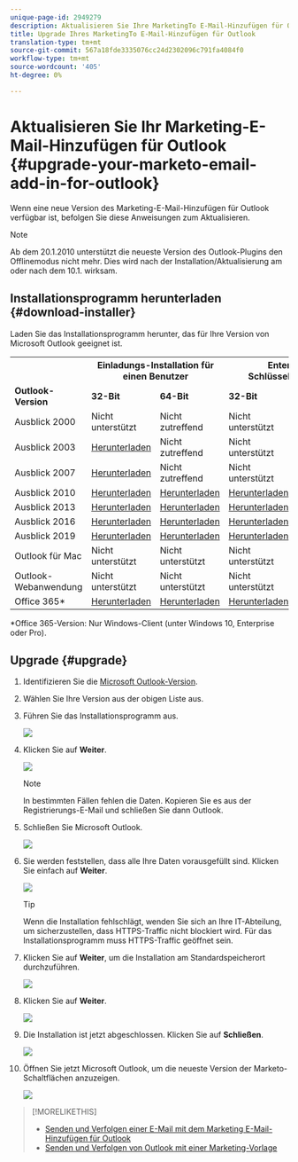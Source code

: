 ```yaml
---
unique-page-id: 2949279
description: Aktualisieren Sie Ihre MarketingTo E-Mail-Hinzufügen für Outlook - Marketing Docs - Produktdokumentation
title: Upgrade Ihres MarketingTo E-Mail-Hinzufügen für Outlook
translation-type: tm+mt
source-git-commit: 567a18fde3335076cc24d2302096c791fa4084f0
workflow-type: tm+mt
source-wordcount: '405'
ht-degree: 0%

---
```



# Aktualisieren Sie Ihr Marketing-E-Mail-Hinzufügen für Outlook {#upgrade-your-marketo-email-add-in-for-outlook}

Wenn eine neue Version des Marketing-E-Mail-Hinzufügen für Outlook verfügbar ist, befolgen Sie diese Anweisungen zum Aktualisieren.

>[!NOTE]
>
>Ab dem 20.1.2010 unterstützt die neueste Version des Outlook-Plugins den Offlinemodus nicht mehr. Dies wird nach der Installation/Aktualisierung am oder nach dem 10.1. wirksam.

## Installationsprogramm herunterladen {#download-installer}

Laden Sie das Installationsprogramm herunter, das für Ihre Version von Microsoft Outlook geeignet ist.

<table> 
 <colgroup> 
  <col> 
  <col> 
  <col> 
  <col> 
  <col> 
 </colgroup> 
 <tbody> 
  <tr> 
   <th><br></th> 
   <th colspan="2">Einladungs-Installation für einen Benutzer</th> 
   <th colspan="2">Enterprise-Schlüsselinstallation</th> 
  </tr> 
  <tr> 
   <td><strong>Outlook-Version</strong></td> 
   <td><strong>32-Bit</strong></td> 
   <td><strong>64-Bit</strong></td> 
   <td><strong>32-Bit</strong></td> 
   <td><strong>64-Bit</strong></td> 
  </tr> 
  <tr> 
   <td>Ausblick 2000</td> 
   <td>Nicht unterstützt</td> 
   <td>Nicht zutreffend</td> 
   <td>Nicht unterstützt</td> 
   <td>Nicht zutreffend</td> 
  </tr> 
  <tr> 
   <td>Ausblick 2003</td> 
   <td><a href="https://munchkin.marketo.net/MarketoAddInSetup32.msi" rel="nofollow">Herunterladen</a></td> 
   <td>Nicht zutreffend</td> 
   <td>Nicht unterstützt</td> 
   <td>Nicht zutreffend</td> 
  </tr> 
  <tr> 
   <td>Ausblick 2007</td> 
   <td><a href="https://munchkin.marketo.net/MarketoAddInSetup32.msi" rel="nofollow">Herunterladen</a></td> 
   <td>Nicht zutreffend</td> 
   <td>Nicht unterstützt</td> 
   <td>Nicht zutreffend</td> 
  </tr> 
  <tr> 
   <td>Ausblick 2010</td> 
   <td><a href="https://munchkin.marketo.net/MarketoAddInSetup32.msi" rel="nofollow">Herunterladen</a></td> 
   <td><a href="https://munchkin.marketo.net/MarketoAddInSetup64.msi" rel="nofollow">Herunterladen</a></td> 
   <td><a href="https://munchkin.marketo.net/MarketoAddInSetup32.msi" rel="nofollow">Herunterladen</a></td> 
   <td><a href="https://munchkin.marketo.net/MarketoAddInSetup64.msi" rel="nofollow">Herunterladen</a></td> 
  </tr> 
  <tr> 
   <td>Ausblick 2013</td> 
   <td><a href="https://munchkin.marketo.net/MarketoAddInSetup32.msi" rel="nofollow">Herunterladen</a></td> 
   <td><a href="https://munchkin.marketo.net/MarketoAddInSetup64.msi" rel="nofollow">Herunterladen</a></td> 
   <td><a href="https://munchkin.marketo.net/MarketoAddInSetup32.msi" rel="nofollow">Herunterladen</a></td> 
   <td><a href="https://munchkin.marketo.net/MarketoAddInSetup64.msi" rel="nofollow">Herunterladen</a></td> 
  </tr> 
  <tr> 
   <td>Ausblick 2016</td> 
   <td><a href="https://munchkin.marketo.net/MarketoAddInSetup32.msi" rel="nofollow">Herunterladen</a></td> 
   <td><a href="https://munchkin.marketo.net/MarketoAddInSetup64.msi" rel="nofollow">Herunterladen</a></td> 
   <td><a href="https://munchkin.marketo.net/MarketoAddInSetup32.msi" rel="nofollow">Herunterladen</a></td> 
   <td><a href="https://munchkin.marketo.net/MarketoAddInSetup64.msi" rel="nofollow">Herunterladen</a></td> 
  </tr> 
  <tr> 
   <td colspan="1">Ausblick 2019</td> 
   <td colspan="1"><a href="https://munchkin.marketo.net/MarketoAddInSetup32.msi" rel="nofollow">Herunterladen</a></td> 
   <td colspan="1"><a href="https://munchkin.marketo.net/MarketoAddInSetup64.msi" rel="nofollow">Herunterladen</a></td> 
   <td colspan="1"><a href="https://munchkin.marketo.net/MarketoAddInSetup32.msi" rel="nofollow">Herunterladen</a></td> 
   <td colspan="1"><a href="https://munchkin.marketo.net/MarketoAddInSetup64.msi" rel="nofollow">Herunterladen</a></td> 
  </tr> 
  <tr> 
   <td>Outlook für Mac</td> 
   <td>Nicht unterstützt</td> 
   <td>Nicht unterstützt</td> 
   <td>Nicht unterstützt</td> 
   <td>Nicht unterstützt</td> 
  </tr> 
  <tr> 
   <td colspan="1">Outlook-Webanwendung</td> 
   <td colspan="1">Nicht unterstützt</td> 
   <td colspan="1">Nicht unterstützt</td> 
   <td colspan="1">Nicht unterstützt</td> 
   <td colspan="1">Nicht unterstützt</td> 
  </tr> 
  <tr> 
   <td colspan="1">Office 365*</td> 
   <td colspan="1"><a href="https://munchkin.marketo.net/MarketoAddInSetup32.msi" rel="nofollow">Herunterladen</a></td> 
   <td colspan="1"><a href="https://munchkin.marketo.net/MarketoAddInSetup64.msi" rel="nofollow">Herunterladen</a></td> 
   <td colspan="1"><a href="https://munchkin.marketo.net/MarketoAddInSetup32.msi" rel="nofollow">Herunterladen</a></td> 
   <td colspan="1"><a href="https://munchkin.marketo.net/MarketoAddInSetup64.msi" rel="nofollow">Herunterladen</a></td> 
  </tr> 
 </tbody> 
</table>

*Office 365-Version: Nur Windows-Client (unter Windows 10, Enterprise oder Pro).

## Upgrade {#upgrade}

1. Identifizieren Sie die [Microsoft Outlook-Version](https://support.microsoft.com/en-us/office/what-version-of-outlook-do-i-have-b3a9568c-edb5-42b9-9825-d48d82b2257c?ui=en-us&amp;rs=en-us&amp;ad=us).

1. Wählen Sie Ihre Version aus der obigen Liste aus.

1. Führen Sie das Installationsprogramm aus.

   ![](assets/image2014-9-23-16-3a53-3a56.png)

1. Klicken Sie auf **Weiter**.

   ![](assets/image2014-9-23-16-3a54-3a8.png)

   >[!NOTE]
   >
   >In bestimmten Fällen fehlen die Daten. Kopieren Sie es aus der Registrierungs-E-Mail und schließen Sie dann Outlook.

1. Schließen Sie Microsoft Outlook.

   ![](assets/ent-key-close-outlook-hand.png)

1. Sie werden feststellen, dass alle Ihre Daten vorausgefüllt sind. Klicken Sie einfach auf **Weiter**.

   ![](assets/image2014-9-23-16-3a54-3a40.png)

   >[!TIP]
   >
   >Wenn die Installation fehlschlägt, wenden Sie sich an Ihre IT-Abteilung, um sicherzustellen, dass HTTPS-Traffic nicht blockiert wird. Für das Installationsprogramm muss HTTPS-Traffic geöffnet sein.

1. Klicken Sie auf **Weiter**, um die Installation am Standardspeicherort durchzuführen.

   ![](assets/image2014-9-23-16-3a54-3a55.png)

1. Klicken Sie auf **Weiter**.

   ![](assets/image2014-9-23-16-3a55-3a20.png)

1. Die Installation ist jetzt abgeschlossen. Klicken Sie auf **Schließen**.

   ![](assets/image2014-9-23-16-3a55-3a34.png)

1. Öffnen Sie jetzt Microsoft Outlook, um die neueste Version der Marketo-Schaltflächen anzuzeigen.

   ![](assets/image2016-8-24-15-3a47-3a38.png)

>[!MORELIKETHIS]
>
>* [Senden und Verfolgen einer E-Mail mit dem Marketing E-Mail-Hinzufügen für Outlook](/help/marketo/product-docs/marketo-sales-insight/msi-outlook-plugin/send-and-track-an-email-with-the-email-add-in-for-outlook.md)
>* [Senden und Verfolgen von Outlook mit einer Marketing-Vorlage](/help/marketo/product-docs/marketo-sales-insight/msi-outlook-plugin/send-and-track-from-outlook-using-a-marketo-template.md)

